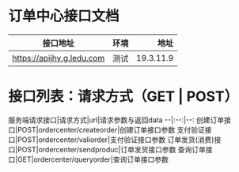 # 订单中心接口文档
接口地址|环境|地址
--|:--:|--:
https://apijhy.g.ledu.com|测试|19.3.11.9

# 接口列表：请求方式（GET | POST）
服务端请求接口|请求方式|url|请求参数与返回data
--|:--:|--:
创建订单接口|POST|ordercenter/createorder|创建订单接口参数
支付验证接口|POST|ordercenter/valiorder|支付验证接口参数
订单发货(消费)接口|POST|ordercenter/sendproduc|订单发货接口参数
查询订单接口|GET|ordercenter/queryorder|查询订单接口参数
